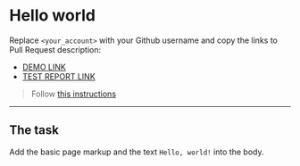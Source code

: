# Hello world
Replace `<your_account>` with your Github username and copy the links to Pull Request description:
- [DEMO LINK](https://ant2nta.github.io/layout_hello-world/)
- [TEST REPORT LINK](https://ant2nta.github.io/layout_hello-world/report/html_report/)

> Follow [this instructions](https://mate-academy.github.io/layout_task-guideline/#how-to-solve-the-layout-tasks-on-github)
___

## The task
Add the basic page markup and the text `Hello, world!` into the body.
